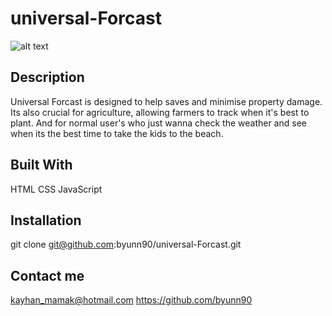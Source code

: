 # universal-Forcast

![alt text](./assets/images/Kayhan-Weather-App.png)

## Description

Universal Forcast is designed to help saves and minimise property damage.
Its also crucial for agriculture, allowing farmers to track when it's best to plant. And for normal
user's who just wanna check the weather and see when its the best time to take the kids to the beach.

## Built With

HTML
CSS
JavaScript

## Installation

git clone git@github.com:byunn90/universal-Forcast.git

## Contact me

kayhan_mamak@hotmail.com
https://github.com/byunn90
